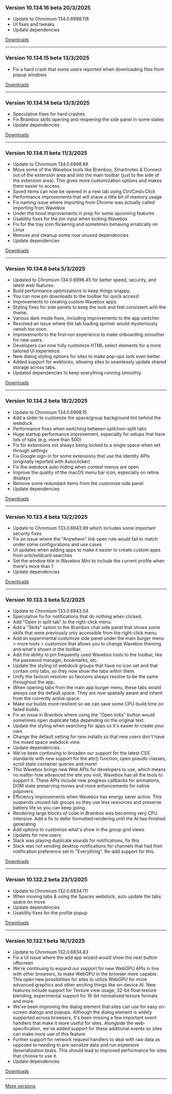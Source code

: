 <h3>Version 10.134.16 beta <span class="date">20/3/2025</span></h3>
<ul>
  <li>Update to Chromium 134.0.6998.118</li>
  <li>UI fixes and tweaks</li>
  <li>Update dependencies</li>
</ul>

[Downloads](https://wavebox.io/download/release/10.134.16.3)

---

<h3>Version 10.134.15 beta <span class="date">13/3/2025</span></h3>
<ul>
  <li>Fix a hard crash that some users reported when downloading files from popup windows</li>
</ul>

[Downloads](https://wavebox.io/download/release/10.134.15.3)

---

<h3>Version 10.134.14 beta <span class="date">13/3/2025</span></h3>
<ul>
  <li>Speculative fixes for hard crashes</li>
  <li>Fix Brainbox skills opening and reopening the side panel in some states</li>
  <li>Update dependencies</li>
</ul>

[Downloads](https://wavebox.io/download/release/10.134.14.3)

---

<h3>Version 10.134.11 beta <span class="date">11/3/2025</span></h3>
<ul>
  <li>Update to Chromium 134.0.6998.89</li>
  <li>
    Move some of the Wavebox tools like Brainbox, Smartnotes & Connect out of
    the extension area and into the main toolbar (just to the side of the extension area).
    This gives more customization options and makes them easier to access.
  </li>
  <li>Saved items can now be opened in a new tab using Ctrl/Cmd+Click</li>
  <li>Performance improvements that will shave a little bit of memory usage</li>
  <li>Fix naming issue where importing from Chrome was actually called importing from Wavebox</li>
  <li>Under the hood improvements in prep for some upcoming features</li>
  <li>Usability fixes for the pin input when locking Wavebox</li>
  <li>Fix for the tray icon flickering and sometimes behaving erratically on Linux</li>
  <li>Remove and cleanup some now unused dependencies</li>
  <li>Update dependencies</li>
</ul>

[Downloads](https://wavebox.io/download/release/10.134.11.3)

---

<h3>Version 10.134.6 beta <span class="date">5/3/2025</span></h3>
<ul>
  <li>Updated to Chromium 134.0.6998.45 for better speed, security, and latest web features.</li>
  <li>Build performance optimizations to keep things snappy.</li>
  <li>You can now pin downloads to the toolbar for quick access!</li>
  <li>Improvements to creating custom Wavebox apps.</li>
  <li>Styling fixes for side panels to keep the look and feel consistent with the theme.</li>
  <li>Various dark mode fixes, including improvements to the app switcher.</li>
  <li>Resolved an issue where the tab loading spinner would mysteriously vanish too soon.</li>
  <li>Improvements to the first-run experience to make onboarding smoother for new users.</li>
  <li>Developers can now fully customize HTML select elements for a more tailored UI experience.</li>
  <li>New dialog styling options for sites to make pop-ups look even better.</li>
  <li>Added support for weblocks, allowing sites to seamlessly update shared storage across tabs.</li>
  <li>Updated dependencies to keep everything running smoothly.</li>
</ul>

[Downloads](https://wavebox.io/download/release/10.134.6.3)

---

<h3>Version 10.134.2 beta <span class="date">18/2/2025</span></h3>
<ul>
  <li>Update to Chromium 134.0.6998.15</li>
  <li>Add a slider to customize the space/group background tint behind the webdock</li>
  <li>Performance fixes when switching between split/non-split tabs</li>
  <li>Huge startup performance improvement, especially for setups that have lots of tabs (e.g. more than 500)</li>
  <li>Fix for extensions not always being locked to a single space when set through settings</li>
  <li>Fix Google sign-in for some extensions that use the Identity APIs (originally reported with Autoclicker)</li>
  <li>Fix the webdock auto-hiding when context menus are open</li>
  <li>Improve the quality of the macOS menu bar icon, especially on retina displays</li>
  <li>Remove some redundant items from the customize side panel</li>
  <li>Update dependencies</li>
</ul>

[Downloads](https://wavebox.io/download/release/10.134.2.3)

---

<h3>Version 10.133.4 beta <span class="date">13/2/2025</span></h3>
<ul>
  <li>Update to Chromium 133.0.6943.99 which includes some important security fixes</li>
  <li>Fix an issue where the "Anywhere" link open rule would fail to match under some configurations and use cases</li>
  <li>UI updates when adding apps to make it easier to create custom apps from urls/wildcard searches</li>
  <li>Set the window title in Wavebox Mini to include the current profile when there's more than 1</li>
  <li>Update dependencies</li>
</ul>

[Downloads](https://wavebox.io/download/release/10.133.4.3)

---

<h3>Version 10.133.3 beta <span class="date">5/2/2025</span></h3>
<ul>
  <li>Update to Chromium 133.0.6943.54.</li>
  <li>Speculative fix for notifications that do nothing when clicked.</li>
  <li>Add "Open in split tab" to the right-click menu.</li>
  <li>Add a "Skills" option to the Brainbox chat side panel that shows some skills that were previously only accessible from the right-click menu.</li>
  <li>Add an experimental customize side panel under the main burger menu &gt; more tools &gt; customize that allows you to change Wavebox theming and what's shown in the toolbar.</li>
  <li>Add the ability to pin frequently used Wavebox tools to the toolbar, like the password manager, bookmarks, etc.</li>
  <li>Update the styling of webdock groups that have no icon set and that contain only tabs, so they now show the tabs within them.</li>
  <li>Unify the favicon resolver so favicons always resolve to be the same throughout the app.</li>
  <li>When opening tabs from the main app burger menu, these tabs would always use the default space. They are now spatially aware and inherit from the currently active space.</li>
  <li>Make our builds more resilient so we can save some CPU-build time on failed builds.</li>
  <li>Fix an issue in Brainbox where using the "Open links" button would sometimes open duplicate tabs depending on the original text.</li>
  <li>Update the styling when searching for apps so it's easier to create your own.</li>
  <li>Change the default setting for new installs so that new users don't have the mixed space webdock view.</li>
  <li>Update dependencies.</li>
  <li>We've been continuing to broaden our support for the latest CSS standards with new support for the attr() function, open pseudo classes, scroll state container queries and more!</li>
  <li>This Wavebox brings new Web APIs for developers to use, which means no matter how advanced the site you visit, Wavebox has all the tools to support it. These APIs include new progress callbacks for animations, DOM state preserving moves and more enhancements for native popovers.</li>
  <li>Efficiency improvements when Wavebox has energy saver active. This suspends unused tab groups so they use less resources and preserve battery life so you can keep going.</li>
  <li>Rendering large blocks of code in Brainbox was becoming very CPU intensive. Add a fix to defer formatted rendering until the AI has finished generating</li>
  <li>Add options to customize what's show in the group grid views</li>
  <li>Updates for new users</li>
  <li>Slack was playing duplicate sounds for notifications, fix this</li>
  <li>Slack was not sending desktop notifications for channels that had their notification preference set to "Everything". Re-add support for this.</li>
</ul>

[Downloads](https://wavebox.io/download/release/10.133.3.3)

---

<h3>Version 10.132.2 beta <span class="date">23/1/2025</span></h3>
<ul>
  <li>Update to Chromium 132.0.6834.111</li>
  <li>When moving tabs & using the Spaces webdock, auto update the tabs space on move</li>
  <li>Update dependencies</li>
  <li>Usability fixes for the profile popup</li>
</ul>

[Downloads](https://wavebox.io/download/release/10.132.2.3)

---

<h3>Version 10.132.1 beta <span class="date">16/1/2025</span></h3>
<ul>
  <li>Update to Chromium 132.0.6834.83</li>
  <li>Fix a UI issue where the add app wizard would show the next button offscreen</li>
  <li>
    We're continuing to expand our support for new WebGPU APIs in line with other
    browsers, to make WebGPU in the browser more capable. This open new possibilities
    for sites to utilize WebGPU for more advanced graphics and other exciting things
    like on-device AI. New features include support for Texture view usage, 32-bit float
    texture blending, experimental support for 16-bit normalized texture formats and more.
  </li>
  <li>
    We've been improving the dialog element that sites can use for easy on-screen
    dialogs and popups. Although the dialog element is widely supported across browsers,
    it's been missing a few important event handlers that make it more useful for sites.
    Alongside the web-specification, we've added support for these additional events so
    sites can make more use of this feature.
  </li>
  <li>
    Further support for network request handlers to deal with raw data as opposed
    to needing to pre-serialize data and run expensive deserialization tasks. This
    should lead to improved performance for sites that choose to use it.
  </li>
  <li>Update dependencies</li>
</ul>

[Downloads](https://wavebox.io/download/release/10.132.1.3)

---
[More versions](https://wavebox.io/changelog/beta/)